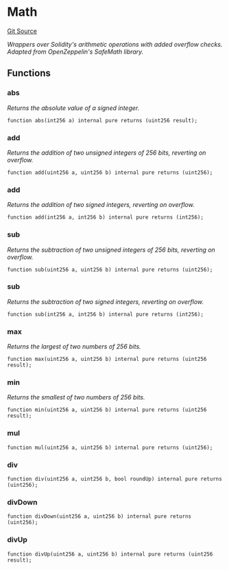 # Math
[Git Source](https://github.com/alchemix-finance/alchemix-v2-dao/blob/d8d0b0d485c418b8ae578e8607716a71a6b37bf6/src/interfaces/balancer/Math.sol)

*Wrappers over Solidity's arithmetic operations with added overflow checks.
Adapted from OpenZeppelin's SafeMath library.*


## Functions
### abs

*Returns the absolute value of a signed integer.*


```solidity
function abs(int256 a) internal pure returns (uint256 result);
```

### add

*Returns the addition of two unsigned integers of 256 bits, reverting on overflow.*


```solidity
function add(uint256 a, uint256 b) internal pure returns (uint256);
```

### add

*Returns the addition of two signed integers, reverting on overflow.*


```solidity
function add(int256 a, int256 b) internal pure returns (int256);
```

### sub

*Returns the subtraction of two unsigned integers of 256 bits, reverting on overflow.*


```solidity
function sub(uint256 a, uint256 b) internal pure returns (uint256);
```

### sub

*Returns the subtraction of two signed integers, reverting on overflow.*


```solidity
function sub(int256 a, int256 b) internal pure returns (int256);
```

### max

*Returns the largest of two numbers of 256 bits.*


```solidity
function max(uint256 a, uint256 b) internal pure returns (uint256 result);
```

### min

*Returns the smallest of two numbers of 256 bits.*


```solidity
function min(uint256 a, uint256 b) internal pure returns (uint256 result);
```

### mul


```solidity
function mul(uint256 a, uint256 b) internal pure returns (uint256);
```

### div


```solidity
function div(uint256 a, uint256 b, bool roundUp) internal pure returns (uint256);
```

### divDown


```solidity
function divDown(uint256 a, uint256 b) internal pure returns (uint256);
```

### divUp


```solidity
function divUp(uint256 a, uint256 b) internal pure returns (uint256 result);
```

